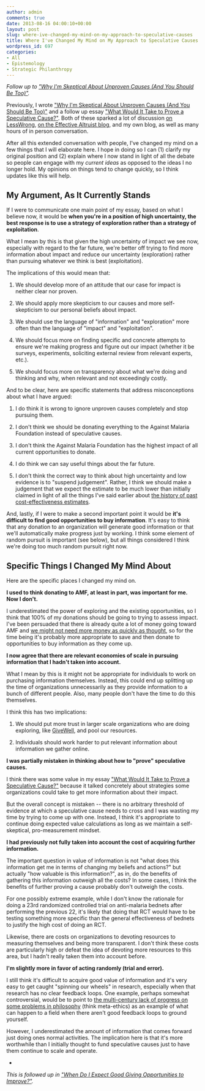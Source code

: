 ```yaml
---
author: admin
comments: true
date: 2013-08-16 04:00:10+00:00
layout: post
slug: where-ive-changed-my-mind-on-my-approach-to-speculative-causes
title: Where I've Changed My Mind on My Approach to Speculative Causes
wordpress_id: 697
categories:
- All
- Epistemology
- Strategic Philanthropy
---
```


_Follow up to ["Why I'm Skeptical About Unproven Causes (And You Should Be Too)"](http://www.everydayutilitarian.com/essays/why-im-skeptical-about-unproven-causes-and-you-should-be-too/)._

Previously, I wrote ["Why I'm Skeptical About Unproven Causes (And You Should Be Too)"](http://www.everydayutilitarian.com/essays/why-im-skeptical-about-unproven-causes-and-you-should-be-too/) and a follow up essay ["What Would It Take to Prove a Speculative Cause?"](http://www.everydayutilitarian.com/essays/what-would-it-take-to-prove-a-speculative-cause/).  Both of these sparked a lot of discussion [on LessWrong](http://lesswrong.com/lw/i6f/why_im_skeptical_about_unproven_causes_and_you/), [on the Effective Altruist blog](http://effective-altruism.com/why-im-skeptical-about-unproven-causes-and-you-should-be-too), and my own blog, as well as many hours of in person conversation.

After all this extended conversation with people, I've changed my mind on a few things that I will elaborate here.  I hope in doing so I can (1) clarify my original position and (2) explain where I now stand in light of all the debate so people can engage with my _current ideas_ as opposed to the ideas I no longer hold.  My opinions on things tend to change quickly, so I think updates like this will help.

<!-- more -->





## My Argument, As It Currently Stands


If I were to communicate one main point of my essay, based on what I believe now, it would be **when you're in a position of high uncertainty, the best response is to use a strategy of exploration rather than a strategy of exploitation**.

What I mean by this is that given the high uncertainty of impact we see now, especially with regard to the far future, we're better off trying to find more information about impact and reduce our uncertainty (exploration) rather than pursuing whatever we think is best (exploitation).

The implications of this would mean that:






  1. We should develop more of an attitude that our case for impact is neither clear nor proven.




  2. We should apply more skepticism to our causes and more self-skepticism to our personal beliefs about impact.




  3. We should use the language of "information" and "exploration" more often than the language of "impact" and "exploitation".




  4. We should focus more on finding specific and concrete attempts to ensure we're making progress and figure out our impact (whether it be surveys, experiments, soliciting external review from relevant experts, etc.).




  5. We should focus more on transparency about what we're doing and thinking and why, when relevant and not exceedingly costly.






And to be clear, here are specific statements that address misconceptions about what I have argued:






  1. I do think it is wrong to ignore unproven causes completely and stop pursuing them.




  2. I don't think we should be donating everything to the Against Malaria Foundation instead of speculative causes.




  3. I don't think the Against Malaria Foundation has the highest impact of all current opportunities to donate.




  4. I do think we can say useful things about the far future.




  5. I don't think the correct way to think about high uncertainty and low evidence is to "suspend judgement".  Rather, I think we should make a judgement that we expect the estimate to be much lower than initially claimed in light of all the things I've said earlier about [the history of past cost-effectiveness estimates](http://www.everydayutilitarian.com/essays/why-im-skeptical-about-unproven-causes-and-you-should-be-too/).






And, lastly, if I were to make a second important point it would be **it's difficult to find good opportunities to buy information**.  It's easy to think that any donation to an organization will generate good information or that we'll automatically make progress just by working.  I think some element of random pursuit is important (see below), but all things considered I think we're doing too much random pursuit right now.






## Specific Things I Changed My Mind About



Here are the specific places I changed my mind on.

**I used to think donating to AMF, at least in part, was important for me.  Now I don't.**

I underestimated the power of exploring and the existing opportunities, so I think that 100% of my donations should be going to trying to assess impact.  I've been persuaded that there is already quite a lot of money going toward AMF and [we might not need more money as quickly as thought](http://www.everydayutilitarian.com/essays/practical-limits-to-giving-now-and-the-haste-consideration/), so for the time being it's probably more appropriate to save and then donate to opportunities to buy information as they come up.




**I now agree that there are relevant economies of scale in pursuing information that I hadn't taken into account.**

What I mean by this is it might not be appropriate for individuals to work on purchasing information themselves.  Instead, this could end up splitting up the time of organizations unnecessarily as they provide information to a bunch of different people.  Also, many people don't have the time to do this themselves.

I think this has two implications:




  1. We should put more trust in larger scale organizations who are doing exploring, like [GiveWell](http://www.givewell.org), and pool our resources.


  2. Individuals should work harder to put relevant information about information we gather online.






**I was partially mistaken in thinking about how to "prove" speculative causes.**

I think there was some value in my essay ["What Would It Take to Prove a Speculative Cause?"](http://www.everydayutilitarian.com/essays/what-would-it-take-to-prove-a-speculative-cause/) because it talked concretely about strategies some organizations could take to get more information about their impact.

But the overall concept is mistaken -- there is no arbitrary threshold of evidence at which a speculative cause needs to cross and I was wasting my time by trying to come up with one.  Instead, I think it's appropriate to continue doing expected value calculations as long as we maintain a self-skeptical, pro-measurement mindset.




**I had previously not fully taken into account the cost of acquiring further information.**

The important question in value of information is not "what does this information get me in terms of changing my beliefs and actions?" but actually "how valuable is this information?", as in, do the benefits of gathering this information outweigh all the costs?  In some cases, I think the benefits of further proving a cause probably don't outweigh the costs.

For one possibly extreme example, while I don't know the rationale for doing a 23rd randomized controlled trial on anti-malaria bednets after performing the previous 22, it's likely that doing that RCT would have to be testing something more specific than the general effectiveness of bednets to justify the high cost of doing an RCT.

Likewise, there are costs on organizations to devoting resources to measuring themselves and being more transparent.  I don't think these costs are particularly high or defeat the idea of devoting more resources to this area, but I hadn't really taken them into account before. 




**I'm slightly more in favor of acting randomly (trial and error).**

I still think it's difficult to acquire good value of information and it's very easy to get caught "spinning our wheels" in research, especially when that research has no clear feedback loops.  One example, perhaps somewhat controversial, would be to point to [the multi-century lack of progress on some problems in philosophy](http://en.wikipedia.org/wiki/Philosophical_progress) (think meta-ethics) as an example of what can happen to a field when there aren't good feedback loops to ground yourself.

However, I underestimated the amount of information that comes forward just doing ones normal activities.  The implication here is that it's more worthwhile than I initially thought to fund speculative causes just to have them continue to scale and operate.

-

_This is followed up in ["When Do I Expect Good Giving Opportunities to Improve?"](http://www.everydayutilitarian.com/essays/when-do-i-expect-good-giving-opportunities-to-improve/)._
